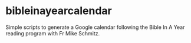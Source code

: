 # bibleinayearcalendar

Simple scripts to generate a Google calendar following the Bible In A Year reading program with Fr Mike Schmitz.
